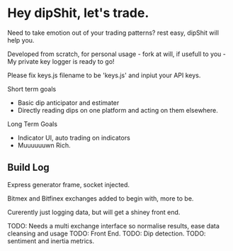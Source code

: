 # Hey dipShit, let's trade.

Need to take emotion out of your trading patterns? rest easy, dipShit will help you.

Developed from scratch, for personal usage  - fork at will, if usefull to you - My private key logger is ready to go!

Please fix keys.js filename to be 'keys.js' and inpiut your API keys.

Short term goals
- Basic dip anticipator and estimater
- Directly reading dips on one platform and acting on them elsewhere.

Long Term Goals
- Indicator UI, auto trading on indicators
- Muuuuuuwn Rich.



## Build Log

Express generator frame, socket injected.

Bitmex and Bitfinex exchanges added to begin with, more to be.

Curerently just logging data, but will get a shiney front end.

TODO: Needs a multi exchange interface so normalise results, ease data cleansing and usage
TODO: Front End.
TODO: Dip detection.
TODO: sentiment and inertia metrics.